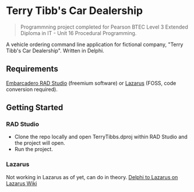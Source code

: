 # Terry Tibb's Car Dealership
> Programmning project completed for Pearson BTEC Level 3 Extended Diploma in IT - Unit 16 Procedural Programming.

A vehicle ordering command line application for fictional company, "Terry Tibb's Car Dealership". Written in Delphi.
## Requirements
[Embarcadero RAD Studio](https://www.embarcadero.com/products/rad-studio/) (freemium software) or [Lazarus](https://www.lazarus-ide.org/index.php?page=downloads) (FOSS, code conversion required).
## Getting Started
### RAD Studio
* Clone the repo locally and open TerryTibbs.dproj within RAD Studio and the project will open.
* Run the project.
### Lazarus
Not working in Lazarus as of yet, can do in theory. [Delphi to Lazarus on Lazarus Wiki](https://wiki.lazarus.freepascal.org/Lazarus_For_Delphi_Users#Delphi_-.3E_Lazarus)
